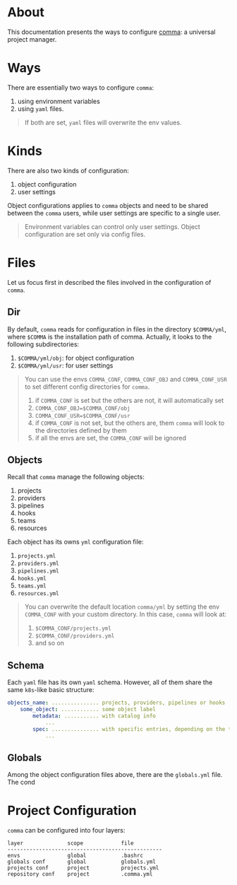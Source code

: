 # About

This documentation presents the ways to configure [comma](https://github.com/ximenesyuri/comma): a universal project manager.

# Ways

There are essentially two ways to configure `comma`:
1. using environment variables
2. using `yaml` files.

> If both are set, `yaml` files will overwrite the env values.

# Kinds

There are also two kinds of configuration:
1. object configuration
2. user settings

Object configurations applies to `comma` objects and need to be shared between the `comma` users, while user settings are specific to a single user.

> Environment variables can control only user settings. Object configuration are set only via config files.

# Files

Let us focus first in described the files involved in the configuration of `comma`.

## Dir

By default, `comma` reads for configuration in files in the directory `$COMMA/yml`, where `$COMMA` is the installation path of comma. Actually, it looks to the following subdirectories:
1. `$COMMA/yml/obj`: for object configuration
2. `$COMMA/yml/usr`: for user settings

> You can use the envs `COMMA_CONF`, `COMMA_CONF_OBJ` and `COMMA_CONF_USR` to set different config directories for `comma`. 
> 1. if `COMMA_CONF` is set but the others are not, it will automatically set 
>   1. `COMMA_CONF_OBJ=$COMMA_CONF/obj`
>   2. `COMMA_CONF_USR=$COMMA_CONF/usr`
> 2. if `COMMA_CONF` is not set, but the others are, them `comma` will look to the directories defined by them
> 3. if all the envs are set, the `COMMA_CONF` will be ignored

## Objects

Recall that `comma` manage the following objects:
1. projects 
2. providers
3. pipelines
4. hooks
5. teams
6. resources

Each object has its owns `yml` configuration file:
1. `projects.yml`
2. `providers.yml`
3. `pipelines.yml`
4. `hooks.yml`
5. `teams.yml`
6. `resources.yml`

> You can overwrite the default location `comma/yml` by setting the env `COMMA_CONF` with your custom directory. In this case, `comma` will look at:
> 1. `$COMMA_CONF/projects.yml`
> 2. `$COMMA_CONF/providers.yml`
> 3. and so on

## Schema

Each `yaml` file has its own `yaml` schema. However, all of them share the same `k8s`-like basic structure:

```yaml
objects_name: ............... projects, providers, pipelines or hooks
    some_object: ............ some object label
        metadata: ........... with catalog info
            ...
        spec: ............... with specific entries, depending on the type
            ...
```

## Globals

Among the object configuration files above, there are the `globals.yml` file. The cond

# Project Configuration

`comma` can be configured into four layers:

```
layer              scope            file
-------------------------------------------------
envs               global           .bashrc
globals conf       global           globals.yml
projects conf      project          projects.yml
repository conf    project          .comma.yml


